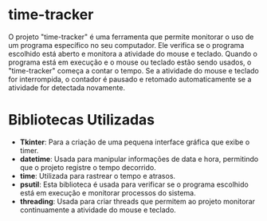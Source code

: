 # time-tracker
O projeto "time-tracker" é uma ferramenta que permite monitorar o uso de um programa específico no seu computador. Ele verifica se o programa escolhido está aberto e monitora a atividade do mouse e teclado. Quando o programa está em execução e o mouse ou teclado estão sendo usados, o "time-tracker" começa a contar o tempo. Se a atividade do mouse e teclado for interrompida, o contador é pausado e retomado automaticamente se a atividade for detectada novamente.

# Bibliotecas Utilizadas
- **Tkinter**: Para a criação de uma pequena interface gráfica que exibe o timer.
- **datetime**: Usada para manipular informações de data e hora, permitindo que o projeto registre o tempo decorrido.
- **time**: Utilizada para rastrear o tempo e atrasos.
- **psutil**: Esta biblioteca é usada para verificar se o programa escolhido está em execução e monitorar processos do sistema.
- **threading**: Usada para criar threads que permitem ao projeto monitorar continuamente a atividade do mouse e teclado.

